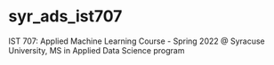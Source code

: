 # syr_ads_ist707
IST 707: Applied Machine Learning Course - Spring 2022 @ Syracuse University, MS in Applied Data Science program
